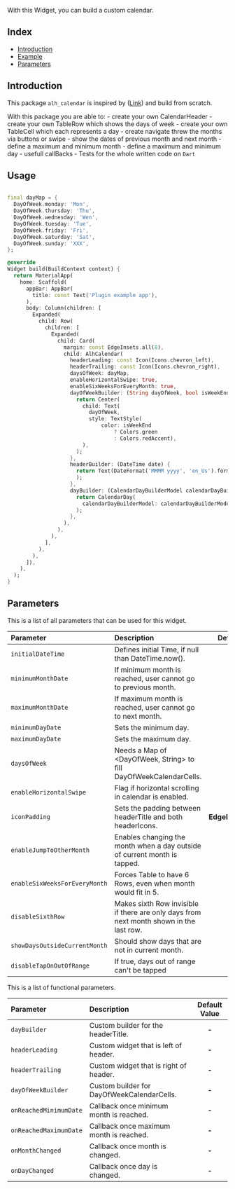 
With this Widget, you can build a custom calendar.

## Index
- [Introduction](#introduction)
- [Example](#example)
- [Parameters](#parameters)

## Introduction
This package `alh_calendar` is inspired by ([Link](https://pub.dev/packages/flutter_clean_calendar)) 
and build from scratch.

With this package you are able to:
    - create your own CalendarHeader
    - create your own TableRow which shows the days of week
    - create your own TableCell which each represents a day 
    - create navigate threw the months via buttons or swipe
    - show the dates of previous month and next month
    - define a maximum and minimum month
    - define a maximum and minimum day 
    - usefull callBacks
    - Tests for the whole written code on `Dart`

## Usage

```dart

final dayMap = {
  DayOfWeek.monday: 'Mon',
  DayOfWeek.thursday: 'Thu',
  DayOfWeek.wednesday: 'Wen',
  DayOfWeek.tuesday: 'Tue',
  DayOfWeek.friday: 'Fri',
  DayOfWeek.saturday: 'Sat',
  DayOfWeek.sunday: 'XXX',
};

@override
Widget build(BuildContext context) {
  return MaterialApp(
    home: Scaffold(
      appBar: AppBar(
        title: const Text('Plugin example app'),
      ),
      body: Column(children: [
        Expanded(
          child: Row(
            children: [
              Expanded(
                child: Card(
                  margin: const EdgeInsets.all(8),
                  child: AlhCalendar(
                    headerLeading: const Icon(Icons.chevron_left),
                    headerTrailing: const Icon(Icons.chevron_right),
                    daysOfWeek: dayMap,
                    enableHorizontalSwipe: true,
                    enableSixWeeksForEveryMonth: true,
                    dayOfWeekBuilder: (String dayOfWeek, bool isWeekEnd) {
                      return Center(
                        child: Text(
                          dayOfWeek,
                          style: TextStyle(
                              color: isWeekEnd
                                  ? Colors.green
                                  : Colors.redAccent),
                        ),
                      );
                    },
                    headerBuilder: (DateTime date) {
                      return Text(DateFormat('MMMM yyyy', 'en_Us').format(date),
                      );
                    },
                    dayBuilder: (CalendarDayBuilderModel calendarDayBuilderModel,) {
                      return CalendarDay(
                        calendarDayBuilderModel: calendarDayBuilderModel,
                      );
                    },
                  ),
                ),
              ),
            ],
          ),
        ),
      ]),
    ),
  );
}
```
## Parameters
This is a list of all parameters that can be used for this widget.

| **Parameter**                   | **Description**                                                              |    **Default Value**    |
|:---------------------------------------------|:----------------------------------------------------------------|:-----------------:|
| `initialDateTime`               | Defines initial Time, if null than DateTime.now().                           |          **-**          |
| `minimumMonthDate`              | If minimum month is reached, user cannot go to previous month.               |          **-**          |
| `maximumMonthDate`              | If maximum month is reached, user cannot go to next month.                   |          **-**          |
| `minimumDayDate`                | Sets the minimum day.                                                        |          **-**          |
| `maximumDayDate`                | Sets the maximum day.                                                        |          **-**          |
| `daysOfWeek`                    | Needs a Map of <DayOfWeek, String> to fill DayOfWeekCalendarCells.                      |          **-**          |
| `enableHorizontalSwipe`         | Flag if horizontal scrolling in calendar is enabled.                                    |        **true**         |
| `iconPadding`                   | Sets the padding between headerTitle and both headerIcons.                              | **EdgeInsets.all(3.0)** |
| `enableJumpToOtherMonth`        | Enables changing the month when a day outside of current month is tapped.               |        **true**         |
| `enableSixWeeksForEveryMonth`   | Forces Table to have 6 Rows, even when month would fit in 5.                            |        **true**         |
| `disableSixthRow`               | Makes sixth Row invisible if there are only days from next month shown in the last row. |        **true**         |
| `showDaysOutsideCurrentMonth`   | Should show days that are not in current month.                                         |        **true**         |
| `disableTapOnOutOfRange`        | If true, days out of range can't be tapped                                              |        **true**         |


This is a list of functional parameters.

| **Parameter**                                | **Description**                                                 | **Default Value** |
|:---------------------------------------------|:----------------------------------------------------------------|:-----------------:|
| `dayBuilder`                                 | Custom builder for the headerTitle.                             |       **-**       |
| `headerLeading`                              | Custom widget that is left of header.                           |       **-**       |
| `headerTrailing`                             | Custom widget that is right of header.                          |       **-**       |
| `dayOfWeekBuilder`                           | Custom builder for DayOfWeekCalendarCells.                      |       **-**       |
| `onReachedMinimumDate`                       | Callback once minimum month is reached.                         |       **-**       |
| `onReachedMaximumDate`                       | Callback once maximum month is reached.                         |       **-**       |
| `onMonthChanged`                             | Callback once month is changed.                                 |       **-**       |
| `onDayChanged`                               | Callback once day is changed.                                   |       **-**       |
